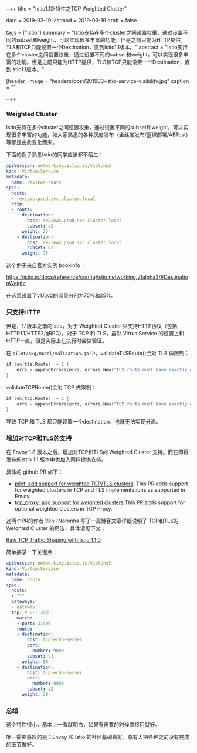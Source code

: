 +++
title = "Istio1.1新特性之TCP Weighted Cluster"

date = 2019-03-19
lastmod = 2019-03-19
draft = false

tags = ["Istio"]
summary = "Istio支持在多个cluster之间设置权重，通过设置不同的subset和weight，可以实现很多丰富的功能。但是之前只能为HTTP提供，TLS和TCP只能设置一个Destination，直到Istio1.1版本。"
abstract = "Istio支持在多个cluster之间设置权重，通过设置不同的subset和weight，可以实现很多丰富的功能。但是之前只能为HTTP提供，TLS和TCP只能设置一个Destination，直到Istio1.1版本。"

[header]
image = "headers/post/201903-istio-service-visibility.jpg"
caption = ""

+++

### Weighted Cluster

Istio支持在多个cluster之间设置权重，通过设置不同的subset和weight，可以实现很多丰富的功能，如大家熟悉的各种灰度发布（金丝雀发布/蓝绿部署/ABTest）等都是由此变化而来。

下面的例子熟悉Istio的同学应该都不陌生：

```yaml
apiVersion: networking.istio.io/v1alpha3
kind: VirtualService
metadata:
  name: reviews-route
spec:
  hosts:
  - reviews.prod.svc.cluster.local
  http:
  - route:
    - destination:
        host: reviews.prod.svc.cluster.local
        subset: v2
      weight: 25
    - destination:
        host: reviews.prod.svc.cluster.local
        subset: v1
      weight: 75
```

这个例子来自官方实例 bookinfo ：

https://istio.io/docs/reference/config/istio.networking.v1alpha3/#DestinationWeight

在这里设置了v1和v2的流量分别为75%和25%。

### 只支持HTTP

但是，1.1版本之前的Istio，对于 Weighted Cluster 只支持HTTP协议（包括HTTP1.1/HTTP2/gRPC）。对于 TCP 和 TLS，虽然 VirtualService 的设置上和HTTP一直，但是实际上在执行时会做验证。

在 `pilot/pkg/model/validation.go` 中，validateTLSRoute()会对 TLS 做限制：

```go
if len(tls.Route) != 1 {
    errs = appendErrors(errs, errors.New("TLS route must have exactly one destination"))
}
```

validateTCPRoute()会对 TCP 做限制：

```go
if len(tcp.Route) != 1 {
    errs = appendErrors(errs, errors.New("TCP route must have exactly one destination"))
}
```

导致 TCP 和 TLS 都只能设置一个destination，也就无法实现分流。

### 增加对TCP和TLS的支持

在 Envoy 1.8 版本之后，增加对TCP和TLS的 Weighted Cluster 支持。而在即将发布的Istio 1.1 版本中也加入同样提供支持。

具体的 github PR 如下：

- [pilot: add support for weighted TCP/TLS clusters](https://github.com/istio/istio/pull/9112): This PR adds support for weighted clusters in TCP and TLS implementations as supported in Envoy.
- [tcp_proxy: add support for weighted clusters](https://github.com/envoyproxy/envoy/pull/4430):This PR adds support for optional weighted clusters in TCP Proxy.

这两个PR的作者 Venil Noronha 写了一篇博客文章详细说明了 TCP和TLS的 Weighted Cluster 的用法，具体请见下文：

[Raw TCP Traffic Shaping with Istio 1.1.0](https://venilnoronha.io/raw-tcp-traffic-shaping-with-istio-1.1.0)

简单摘录一下关键点：

```yaml
apiVersion: networking.istio.io/v1alpha3
kind: VirtualService
metadata:
  name: route
spec:
  hosts:
  - "*"
  gateways:
  - gateway
  tcp: # <-- 这里！
  - match:
    - port: 31400
    route:
    - destination:
        host: tcp-echo-server
        port:
          number: 9000
        subset: v1
      weight: 80
    - destination:
        host: tcp-echo-server
        port:
          number: 9000
        subset: v2
      weight: 20
```

### 总结

这个特性很小，基本上一看就明白，如果有需要的时候直接用就好。

唯一需要感叹的是：Envoy 和 Istio 的社区基础真好，总有人把各种之前没有完成的细节做好。
